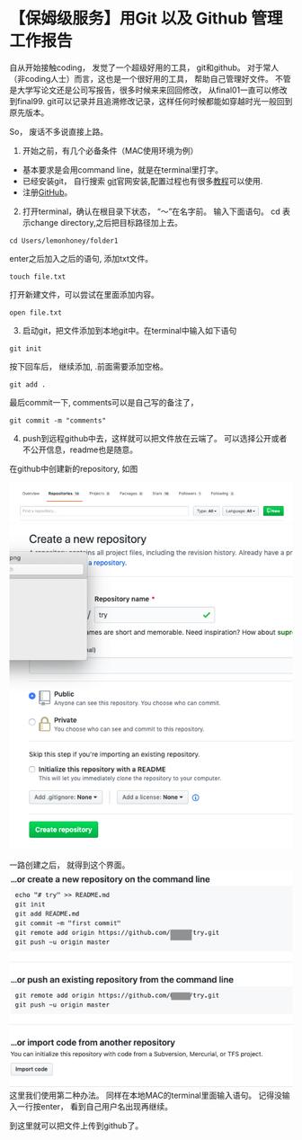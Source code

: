 # 【保姆级服务】用Git 以及 Github 管理工作报告

自从开始接触coding， 发觉了一个超级好用的工具， git和github。 对于常人（非coding人士）而言，这也是一个很好用的工具， 帮助自己管理好文件。 不管是大学写论文还是公司写报告，很多时候来来回回修改， 从final01一直可以修改到final99. git可以记录并且追溯修改记录，这样任何时候都能如穿越时光一般回到原先版本。 

So， 废话不多说直接上路。 

1. 开始之前，有几个必备条件（MAC使用环境为例）
  * 基本要求是会用command line，就是在terminal里打字。 
  * 已经安装git， 自行搜索
  [git](https://git-scm.com/)官网安装,配置过程也有很多[教程](https://www.runoob.com/git/git-install-setup.html)可以使用.
  * 注册[GitHub](https://github.com)。

2. 打开terminal，确认在根目录下状态， “～”在名字前。 输入下面语句。 cd 表示change directory,之后把目标路径加上去。 
```
cd Users/lemonhoney/folder1
```
enter之后加入之后的语句, 添加txt文件。
```
touch file.txt
```
打开新建文件，可以尝试在里面添加内容。
```
open file.txt
```
3. 启动git，把文件添加到本地git中。在terminal中输入如下语句
```
git init
```
按下回车后， 继续添加, .前面需要添加空格。
```
git add .
```
最后commit一下, comments可以是自己写的备注了，
```
git commit -m "comments"
```

4. push到远程github中去，这样就可以把文件放在云端了。 可以选择公开或者不公开信息，readme也是随意。 

在github中创建新的repository, 如图

<img src="img/2.png">
<img src="img/3.png">

一路创建之后， 就得到这个界面。 
<img src="img/4.png">
这里我们使用第二种办法。 同样在本地MAC的terminal里面输入语句。 记得没输入一行按enter， 看到自己用户名出现再继续。 

到这里就可以把文件上传到github了。 







